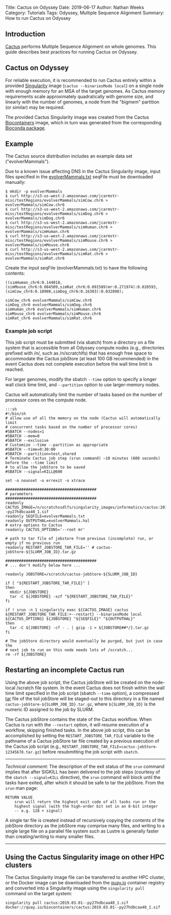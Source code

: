 Title: Cactus on Odyssey
Date: 2019-06-17
Author: Nathan Weeks
Category: Tutorials
Tags: Odyssey, Multiple Sequence Alignment
Summary: How to run Cactus on Odyssey

## Introduction

[Cactus](https://github.com/ComparativeGenomicsToolkit/cactus) performs Multiple Sequence Alignment on whole genomes.
This guide describes best practices for running Cactus on Odyssey.

## Cactus on Odyssey

For reliable execution, it is recommended to run Cactus entirely within a provided [Singularity](https://www.rc.fas.harvard.edu/resources/documentation/software/singularity-on-odyssey/) image (`cactus --binariesMode local`) on a single node with enough memory for an MSA of the target genomes.
As Cactus memory requirements scale approximately quadratically with genome size, and linearly with the number of genomes, a node from the "bigmem" partition (or similar) may be required.

The provided Cactus Singularity image was created from the Cactus [Biocontainers](https://biocontainers.pro) image, which in turn was generated from the corresponding [Bioconda package](https://bioconda.github.io/recipes/cactus/README.html).

## Example

The Cactus source distribution includes an example data set ("evolverMammals").

Due to a known issue affecting DNS in the Cactus Singularity image, input files specified in the [evolverMammals.txt](https://raw.githubusercontent.com/ComparativeGenomicsToolkit/cactus/master/examples/evolverMammals.txt) seqFile must be downloaded manually:

```
$ mkdir -p evolverMammals
$ curl http://s3-us-west-2.amazonaws.com/jcarmstr-misc/testRegions/evolverMammals/simCow.chr6 > evolverMammals/simCow.chr6
$ curl http://s3-us-west-2.amazonaws.com/jcarmstr-misc/testRegions/evolverMammals/simDog.chr6 > evolverMammals/simDog.chr6
$ curl http://s3-us-west-2.amazonaws.com/jcarmstr-misc/testRegions/evolverMammals/simHuman.chr6 > evolverMammals/simHuman.chr6
$ curl http://s3-us-west-2.amazonaws.com/jcarmstr-misc/testRegions/evolverMammals/simMouse.chr6 > evolverMammals/simMouse.chr6
$ curl http://s3-us-west-2.amazonaws.com/jcarmstr-misc/testRegions/evolverMammals/simRat.chr6 > evolverMammals/simRat.chr6
```

Create the input seqFile (evolverMammals.txt) to have the following contents:

```
((simHuman_chr6:0.144018,(simMouse_chr6:0.084509,simRat_chr6:0.091589)mr:0.271974):0.020593,(simCow_chr6:0.18908,simDog_chr6:0.16303):0.032898);

simCow_chr6 evolverMammals/simCow.chr6
simDog_chr6 evolverMammals/simDog.chr6
simHuman_chr6 evolverMammals/simHuman.chr6
simMouse_chr6 evolverMammals/simMouse.chr6
simRat_chr6 evolverMammals/simRat.chr6
```

### Example job script

This job script must be submitted (via sbatch) from a directory on a file system that is accessible from all Odyssey compute nodes (e.g., directories prefixed with /n/, such as /n/scratchlfs) that has enough free space to accommodate the Cactus jobStore (at least 100 GB recommended) in the event Cactus does not complete execution before the wall time limit is reached.

For larger genomes, modify the sbatch `--time` option to specify a longer wall clock time limit, and `--partition` option to use larger-memory nodes.

Cactus will automatically limit the number of tasks based on the number of processor cores on the compute node.

    :::sh
    #!/bin/sh
    # allow use of all the memory on the node (Cactus will automatically limit
    # concurrent tasks based on the number of processor cores)
    #SBATCH --nodes=1
    #SBATCH --mem=0
    #SBATCH --exclusive
    # Customize --time --partition as appropriate
    #SBATCH --time=0:30:00
    #SBATCH --partition=test,shared
    # Terminate Cactus job step (srun command) ~10 minutes (600 seconds) before the --time limit
    # to allow the jobStore to be saved
    #SBATCH --signal=KILL@600
    
    set -o nounset -o errexit -o xtrace
    
    ########################################
    # parameters
    ########################################
    readonly CACTUS_IMAGE=/n/scratchssdlfs/singularity_images/informatics/cactus:2019.03.01--py27hdbcaa40_1.sif 
    readonly SEQFILE=evolverMammals.txt
    readonly OUTPUTHAL=evolverMammals.hal
    # extra options to Cactus
    readonly CACTUS_OPTIONS='--root mr'
    
    # path to tar file of jobstore from previous (incomplete) run, or empty if no previous run
    readonly RESTART_JOBSTORE_TAR_FILE='' # cactus-jobStore-${SLURM_JOB_ID}.tar.gz
    
    ########################################
    # ... don't modify below here ...
    
    readonly JOBSTORE=/scratch/cactus-jobStore-${SLURM_JOB_ID}
    
    if [ "${RESTART_JOBSTORE_TAR_FILE}" ]
    then
      mkdir ${JOBSTORE}
      tar -C ${JOBSTORE} -xzf "${RESTART_JOBSTORE_TAR_FILE}"
    fi
    
    if ! srun -n 1 singularity exec ${CACTUS_IMAGE} cactus ${RESTART_JOBSTORE_TAR_FILE:+--restart} --binariesMode local ${CACTUS_OPTIONS} ${JOBSTORE} "${SEQFILE}" "${OUTPUTHAL}"
    then
      tar -C ${JOBSTORE} -cf - . | gzip -1 > ${JOBSTORE##*/}.tar.gz
    fi 
    
    # The jobStore directory would eventually be purged, but just in case the
    # next job to run on this node needs lots of /scratch...
    rm -rf ${JOBSTORE}

## Restarting an incomplete Cactus run

Using the above job script, the Cactus jobStore will be created on the node-local /scratch file system.
In the event Cactus does not finish within the wall time limit specified in the job script (sbatch `--time` option), a compressed [tar](https://en.wikipedia.org/wiki/Tar_(computing)) file of the toil jobStore will be staged-out to this directory in a file named `cactus-jobStore-${SLURM_JOB_ID}.tar.gz`, where `${SLURM_JOB_ID}` is the numeric ID assigned to the job by SLURM.

The Cactus jobStore contains the state of the Cactus workflow.
When Cactus is run with the `--restart` option, it will resume execution of a workflow, skipping finished tasks.
In the above job script, this can be accomplished by setting the `RESTART_JOBSTORE_TAR_FILE` variable to the pathname of a Cactus jobStore tar file created by a previous execution of the Cactus job script (e.g., `RESTART_JOBSTORE_TAR_FILE=cactus-jobStore-12345678.tar.gz`) before resubmitting the job script with `sbatch`.

---

*Technical comment*: The description of the exit status of the `srun` command implies that after SIGKILL has been delivered to the job steps (courtesy of the `sbatch --signal=KILL` directive), the `srun` command will block until the tasks have exited, after which it should be safe to tar the jobStore.
From the `srun` man page:

```
RETURN VALUE
    srun will return the highest exit code of all tasks run or the
    highest signal (with the high-order bit set in an 8-bit integer
    -- e.g. 128 + signal)
```

A single tar file is created instead of recursively copying the contents of the jobStore directory as the jobStore may comprise many files, and writing to a single large file on a parallel file system such as Lustre is generally faster than creating/writing to many smaller files.

---

## Using the Cactus Singularity image on other HPC clusters

The Cactus Singularity image file can be transferred to another HPC cluster, or the Docker image can be downloaded from the [quay.io](https://quay.io) container registry and converted into a Singularity image using the `singularity pull` command on the target system:

```
singularity pull cactus:2019.03.01--py27hdbcaa40_1.sif docker://quay.io/biocontainers/cactus:2019.03.01--py27hdbcaa40_1.sif 
```
